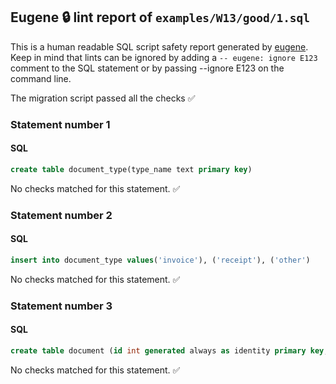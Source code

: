 ## Eugene 🔒 lint report of `examples/W13/good/1.sql`

This is a human readable SQL script safety report generated by [eugene](https://github.com/kaaveland/eugene).
Keep in mind that lints can be ignored by adding a `-- eugene: ignore E123` comment to the SQL statement
or by passing --ignore E123 on the command line.

The migration script passed all the checks ✅


### Statement number 1
#### SQL
```sql
create table document_type(type_name text primary key)
```
No checks matched for this statement. ✅
### Statement number 2
#### SQL
```sql
insert into document_type values('invoice'), ('receipt'), ('other')
```
No checks matched for this statement. ✅
### Statement number 3
#### SQL
```sql
create table document (id int generated always as identity primary key, type text references document_type(type_name))
```
No checks matched for this statement. ✅
